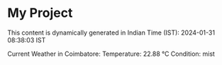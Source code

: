 # My Project

This content is dynamically generated in Indian Time (IST): 2024-01-31 08:38:03 IST


Current Weather in Coimbatore:
Temperature: 22.88 °C
Condition: mist
